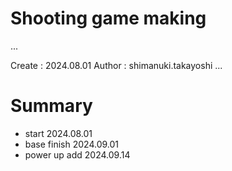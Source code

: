 Shooting game making
===
...

Create : 2024.08.01
Author : shimanuki.takayoshi
...

# Summary
- start           2024.08.01
- base finish     2024.09.01
- power up add    2024.09.14
